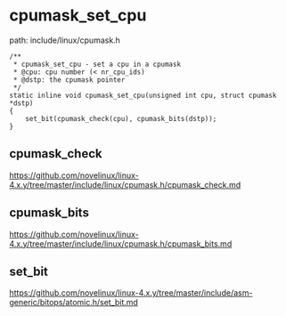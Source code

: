 cpumask_set_cpu
========================================

path: include/linux/cpumask.h
```
/**
 * cpumask_set_cpu - set a cpu in a cpumask
 * @cpu: cpu number (< nr_cpu_ids)
 * @dstp: the cpumask pointer
 */
static inline void cpumask_set_cpu(unsigned int cpu, struct cpumask *dstp)
{
    set_bit(cpumask_check(cpu), cpumask_bits(dstp));
}
```

cpumask_check
----------------------------------------

https://github.com/novelinux/linux-4.x.y/tree/master/include/linux/cpumask.h/cpumask_check.md

cpumask_bits
----------------------------------------

https://github.com/novelinux/linux-4.x.y/tree/master/include/linux/cpumask.h/cpumask_bits.md

set_bit
----------------------------------------

https://github.com/novelinux/linux-4.x.y/tree/master/include/asm-generic/bitops/atomic.h/set_bit.md
